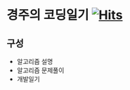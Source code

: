 # 경주의 코딩일기 [![Hits](https://hits.seeyoufarm.com/api/count/incr/badge.svg?url=https%3A%2F%2Fsohn0356-git.github.io&count_bg=%2379C83D&title_bg=%23555555&icon=&icon_color=%23E7E7E7&title=hits&edge_flat=false)](https://hits.seeyoufarm.com)
## 구성
* 알고리즘 설명
* 알고리즘 문제풀이
* 개발일기

